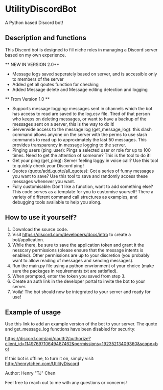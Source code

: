 # UtilityDiscordBot
A Python based Discord bot!

## Description and functions
This Discord bot is designed to fill niche roles in managing a Discord server based on my own experience.

** NEW IN VERSION 2.0**
- Message logs saved seperately based on server, and is accessible only to members of the server
- Added get all qoutes function for checking
- Added Message delete and Message editing detection and logging

** From Version 1.0 **
- Supports message logging:
messages sent in channels which the bot has access to read are saved to the log.csv file. Tired of that person who keeps on deleting messages, or want to have a backup of the messages sent on a server, this is the way to do it!
- Serverwide access to the message log (get_message_log):
this slash command allows anyone on the server with the perms to use slash commands to read up to approximately the last 50 messages. This provides transparency in message logging to the server.
- Pinging users (ping_user):
Pings a selected user or role for up to 100 times. Need to get the attention of someone? This is the tool to do it!
- Get your ping (get_ping):
Server feeling laggy in voice call? Use this tool to quickly check your Discord ping!
- Quotes (quote/add_quote/all_quotes):
Got a series of funny messages you want to save? Use this tool to save and randomly access these messages whenever you want.
- Fully customisable:
Don't like a function, want to add something else? This code serves as a template for you to customise yourself! There a variety of different command call structures as examples, and debugging tools available to help you along.

## How to use it yourself?
1) Download the source code.
2) Visit https://discord.com/developers/docs/intro to create a bot/application.
3) While there, be sure to save the application token and grant it the nesscary permissions (please ensure that the message intents is enabled). Other permissions are up to your discretion (you probably want to allow reading of messages and sending messages).
5) Run the main.py file using a python envrionment of your choice (make sure the packages in requirements.txt are satisfied).
6) When prompted, enter the token you saved from step 3.
7) Create an auth link in the developer portal to invite the bot to your server.
8) Voila! The bot should now be integrated to your server and ready for use!

## Example of usage
Use this link to add an example version of the bot to your server. The quote and get_message_log functions have been disabled for security:

https://discord.com/api/oauth2/authorize?client_id=1149769710649487462&permissions=19235213409360&scope=bot

If this bot is offline, to turn it on, simply visit:  http://henrytchen.com/UtilityDiscord

Author: Henry "TJ" Chen

Feel free to reach out to me with any questions or concerns!
